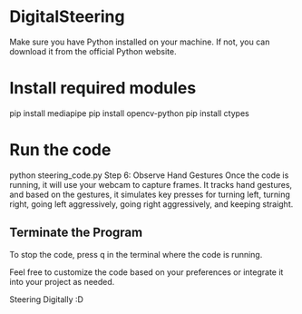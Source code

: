# DigitalSteering
Make sure you have Python installed on your machine. If not, you can download it from the official Python website.

# Install required modules
pip install mediapipe
pip install opencv-python
pip install ctypes

# Run the code
python steering_code.py
Step 6: Observe Hand Gestures
Once the code is running, it will use your webcam to capture frames. It tracks hand gestures, and based on the gestures, it simulates key presses for turning left, turning right, going left aggressively, going right aggressively, and keeping straight.

## Terminate the Program
To stop the code, press q in the terminal where the code is running.

Feel free to customize the code based on your preferences or integrate it into your project as needed.


Steering Digitally :D
